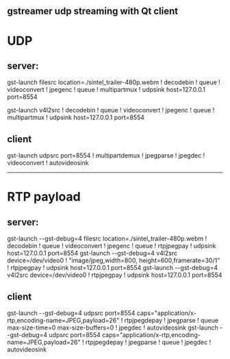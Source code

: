 
gstreamer udp streaming with Qt client
--------------------
# UDP

## server:

gst-launch filesrc location=./sintel_trailer-480p.webm ! decodebin ! queue ! videoconvert ! jpegenc ! queue ! multipartmux ! udpsink host=127.0.0.1 port=8554

gst-launch v4l2src ! decodebin ! queue ! videoconvert ! jpegenc ! queue ! multipartmux ! udpsink host=127.0.0.1 port=8554

## client

gst-launch udpsrc port=8554 ! multipartdemux ! jpegparse ! jpegdec ! videoconvert ! autovideosink

--------------------
# RTP payload

## server:

gst-launch --gst-debug=4 filesrc location=./sintel_trailer-480p.webm ! decodebin ! queue ! videoconvert ! jpegenc ! queue ! rtpjpegpay ! udpsink host=127.0.0.1 port=8554
gst-launch --gst-debug=4 v4l2src device=/dev/video0 ! "image/jpeg,width=800, height=600,framerate=30/1" ! rtpjpegpay ! udpsink host=127.0.0.1 port=8554
gst-launch --gst-debug=4 v4l2src device=/dev/video0 ! rtpjpegpay ! udpsink host=127.0.0.1 port=8554

## client

gst-launch --gst-debug=4 udpsrc port=8554 caps="application/x-rtp,encoding-name=JPEG,payload=26" ! rtpjpegdepay ! jpegparse ! queue max-size-time=0 max-size-buffers=0 ! jpegdec ! autovideosink
gst-launch --gst-debug=4 udpsrc port=8554 caps="application/x-rtp,encoding-name=JPEG,payload=26" ! rtpjpegdepay ! jpegparse ! queue ! jpegdec ! autovideosink


